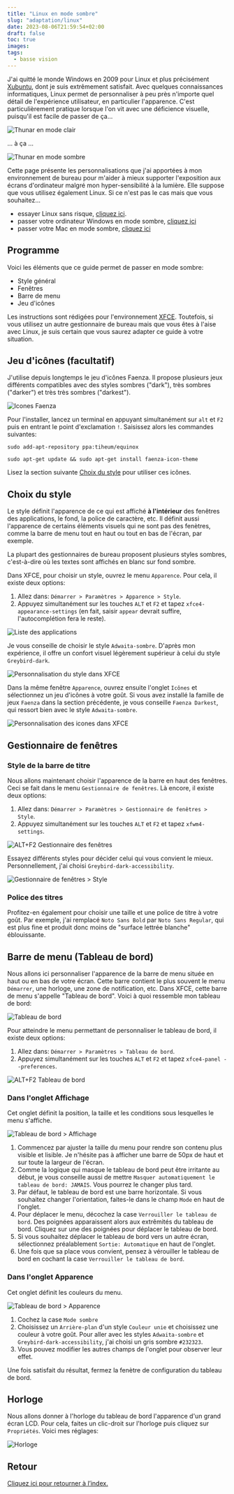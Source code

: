 ```yaml
---
title: "Linux en mode sombre"
slug: "adaptation/linux"
date: 2023-08-06T21:59:54+02:00
draft: false
toc: true
images:
tags:
  - basse vision
---
```

J'ai quitté le monde Windows en 2009 pour Linux et plus précisément [Xubuntu](https://xubuntu.fr/), dont je suis extrêmement satisfait. Avec quelques connaissances informatiques, Linux permet de personnaliser à peu près n'importe quel détail de l'expérience utilisateur, en particulier l'apparence. C'est particulièrement pratique lorsque l'on vit avec une déficience visuelle, puisqu'il est facile de passer de ça...

![Thunar en mode clair](/vision/thunar-light.png)

... à ça ...

![Thunar en mode sombre](/vision/thunar-dark.png)

Cette page présente les personnalisations que j'ai apportées à mon environnement de bureau pour m'aider à mieux supporter l'exposition aux écrans d'ordinateur malgré mon hyper-sensibilité à la lumière. Elle suppose que vous utilisez également Linux. Si ce n'est pas le cas mais que vous souhaitez...
* essayer Linux sans risque, [cliquez ici](../essayer-linux).
* passer votre ordinateur Windows en mode sombre, [cliquez ici](../windows)
* passer votre Mac en mode sombre, [cliquez ici](../mac-os)

## Programme
Voici les éléments que ce guide permet de passer en mode sombre:
* Style général
* Fenêtres
* Barre de menu
* Jeu d'icônes

Les instructions sont rédigées pour l'environnement [XFCE](https://www.xfce.org/?lang=fr). Toutefois, si vous utilisez un autre gestionnaire de bureau mais que vous êtes à l'aise avec Linux, je suis certain que vous saurez adapter ce guide à votre situation.

## Jeu d'icônes (facultatif)
J'utilise depuis longtemps le jeu d'icônes Faenza. Il propose plusieurs jeux différents compatibles avec des styles sombres ("dark"), très sombres ("darker") et très très sombres ("darkest").

![Icones Faenza](/vision/faenza-samples.png)

Pour l'installer, lancez un terminal en appuyant simultanément sur `alt` et `F2` puis en entrant le point d'exclamation `!`. Saisissez alors les commandes suivantes:
```
sudo add-apt-repository ppa:tiheum/equinox

sudo apt-get update && sudo apt-get install faenza-icon-theme
```
Lisez la section suivante [Choix du style](#choix-du-style) pour utiliser ces icônes.

## Choix du style
Le style définit l'apparence de ce qui est affiché **à l'intérieur** des fenêtres des applications, le fond, la police de caractère, etc. Il définit aussi l'apparence de certains éléments visuels qui ne sont pas des fenètres, comme la barre de menu tout en haut ou tout en bas de l'écran, par exemple.

La plupart des gestionnaires de bureau proposent plusieurs styles sombres, c'est-à-dire où les textes sont affichés en blanc sur fond sombre.

Dans XFCE, pour choisir un style, ouvrez le menu `Apparence`. Pour cela, il existe deux options:
1. Allez dans: `Démarrer > Paramètres > Apparence > Style`.
2. Appuyez simultanément sur les touches `ALT` et `F2` et tapez `xfce4-appearance-settings` (en fait, saisir `appear` devrait suffire, l'autocomplétion fera le reste).

![Liste des applications](/vision/alt-f2.png)

Je vous conseille de choisir le style `Adwaita-sombre`. D'après mon expérience, il offre un confort visuel légèrement supérieur à celui du style `Greybird-dark`.

![Personnalisation du style dans XFCE](/vision/xfce-style.png)

Dans la même fenêtre `Apparence`, ouvrez ensuite l'onglet `Icônes` et sélectionnez un jeu d'icônes à votre goût. Si vous avez installé la famille de jeux `Faenza` dans la section précédente, je vous conseille `Faenza Darkest`, qui ressort bien avec le style `Adwaita-sombre`.

![Personnalisation des icones dans XFCE](/vision/xfce-icones.png)

## Gestionnaire de fenêtres
### Style de la barre de titre
Nous allons maintenant choisir l'apparence de la barre en haut des fenêtres. Ceci se fait dans le menu `Gestionnaire de fenêtres`. Là encore, il existe deux options:
1. Allez dans: `Démarrer > Paramètres > Gestionnaire de fenêtres > Style`.
2. Appuyez simultanément sur les touches `ALT` et `F2` et tapez `xfwm4-settings`.

![ALT+F2 Gestionnaire des fenêtres](/vision/alt-f2-xfwm-settings.png)

Essayez différents styles pour décider celui qui vous convient le mieux. Personnellement, j'ai choisi `Greybird-dark-accessibility`.

![Gestionnaire de fenêtres > Style](/vision/xfwm-style.png)

### Police des titres
Profitez-en également pour choisir une taille et une police de titre à votre goût. Par exemple, j'ai remplacé `Noto Sans Bold` par `Noto Sans Regular`, qui est plus fine et produit donc moins de "surface lettrée blanche" éblouissante.

## Barre de menu (Tableau de bord)
Nous allons ici personnaliser l'apparence de la barre de menu située en haut ou en bas de votre écran. Cette barre contient le plus souvent le menu `Démarrer`, une horloge, une zone de notification, etc. Dans XFCE, cette barre de menu s'appelle "Tableau de bord". Voici à quoi ressemble mon tableau de bord:

![Tableau de bord](/vision/tableau-de-bord.png)

Pour atteindre le menu permettant de personnaliser le tableau de bord, il existe deux options:
1. Allez dans: `Démarrer > Paramètres > Tableau de bord`.
2. Appuyez simultanément sur les touches `ALT` et `F2` et tapez `xfce4-panel --preferences`.

![ALT+F2 Tableau de bord](/vision/alt-f2-panel-settings.png)

### Dans l'onglet Affichage

Cet onglet définit la position, la taille et les conditions sous lesquelles le menu s'affiche.

![Tableau de bord > Affichage](/vision/tableau-de-bord-affichage.png)

1. Commencez par ajuster la taille du menu pour rendre son contenu plus visible et lisible. Je n'hésite pas à afficher une barre de 50px de haut et sur toute la largeur de l'écran.
2. Comme la logique qui masque le tableau de bord peut être irritante au début, je vous conseille aussi de mettre `Masquer automatiquement le tableau de bord: JAMAIS`. Vous pourrez le changer plus tard.
3. Par défaut, le tableau de bord est une barre horizontale. Si vous souhaitez changer l'orientation, faites-le dans le champ `Mode` en haut de l'onglet.
4. Pour déplacer le menu, décochez la case `Verrouiller le tableau de bord`. Des poignées apparaissent alors aux extrêmités du tableau de bord. Cliquez sur une des poignées pour déplacer le tableau de bord.
5. Si vous souhaitez déplacer le tableau de bord vers un autre écran, sélectionnez préalablement `Sortie: Automatique` en haut de l'onglet.
6. Une fois que sa place vous convient, pensez à vérouiller le tableau de bord en cochant la case `Verrouiller le tableau de bord`.

### Dans l'onglet Apparence

Cet onglet définit les couleurs du menu.

![Tableau de bord > Apparence](/vision/tableau-de-bord-apparence.png)

1. Cochez la case `Mode sombre`
2. Choisissez un `Arrière-plan` d'un style `Couleur unie` et choisissez une couleur à votre goût. Pour aller avec les styles `Adwaita-sombre` et `Greybird-dark-accessibility`, j'ai choisi un gris sombre `#232323`.
3. Vous pouvez modifier les autres champs de l'onglet pour observer leur effet.

Une fois satisfait du résultat, fermez la fenètre de configuration du tableau de bord.

## Horloge
Nous allons donner à l'horloge du tableau de bord l'apparence d'un grand écran LCD. Pour cela, faites un clic-droit sur l'horloge puis cliquez sur `Propriétés`. Voici mes réglages:

![Horloge](/vision/horloge.png)

## Retour
[Cliquez ici pour retourner à l’index.](..)